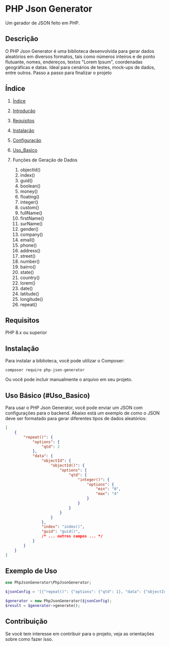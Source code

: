 # PHP Json Generator
Um gerador de JSON feito em PHP.

## Descrição
O PHP Json Generator é uma biblioteca desenvolvida para gerar dados aleatórios em diversos formatos, tais como números inteiros e de ponto flutuante, nomes, endereços, textos "Lorem Ipsum", coordenadas geográficas e datas. Ideal para cenários de testes, mock-ups de dados, entre outros.
Passo a passo para finalizar o projeto

## Índice
1. [Índice](#Índice)
2. [Introdução](#Introdução)
3. [Requisitos](#Requisitos)

4. [Instalação](#Instalação)

5. [Configuração](#Configuração)
6. [Uso_Basico](#Uso_Basico)
7. Funções de Geração de Dados
   1. objectId()
   2. index()
   3. guid()
   4. boolean()
   5. money()
   6. floating()
   7. integer()
   8. custom()
   9. fullName()
   10. firstName()
   11. surName()
   12. gender()
   13. company()
   14. email()
   15. phone()
   16. address()
   17. street()
   18. number()
   19. bairro()
   20. state()
   21. country()
   22. lorem()
   23. date()
   24. latitude()
   25. longitude()
   26. repeat()

## Requisitos
PHP 8.x ou superior

## Instalação
Para instalar a biblioteca, você pode utilizar o Composer:
```
composer require php-json-generator
```
Ou você pode incluir manualmente o arquivo em seu projeto.

## Uso Básico (#Uso_Basico)
Para usar o PHP Json Generator, você pode enviar um JSON com configurações para o backend. Abaixo está um exemplo de como o JSON deve ser formatado para gerar diferentes tipos de dados aleatórios:
```JSON
[
    {
        "repeat()": {
            "options": {
                "qtd": 2
            },
            "data": {
                "objectId": {
                    "objectId()": {
                        "options": {
                            "qtd": {
                                "integer()": {
                                    "options": {
                                        "min": "0",
                                        "max": "4"
                                    }
                                }
                            }
                        }
                    }
                },
                "index": "index()",
                "guid": "guid()",
                /* ... outros campos ... */
            }
        }
    }
]
```

## Exemplo de Uso
```PHP
use PhpJsonGenerator\PhpJsonGenerator;

$jsonConfig = '[{"repeat()": {"options": {"qtd": 1}, "data": {"objectId": {"objectId()": {"options": {"qtd": {"integer()": {"options": {"min": "0", "max": "4"}}}}}}}, "index1": "index()", "guid": "guid()"}}]';

$generator = new PhpJsonGenerator($jsonConfig);
$result = $generator->generate();
```

## Contribuição
Se você tem interesse em contribuir para o projeto, veja as orientações sobre como fazer isso.